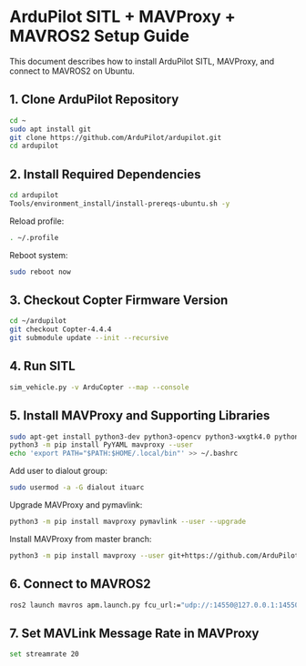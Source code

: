 # ArduPilot SITL + MAVProxy + MAVROS2 Setup Guide

This document describes how to install ArduPilot SITL, MAVProxy, and connect to MAVROS2 on Ubuntu.

## 1. Clone ArduPilot Repository

```bash
cd ~
sudo apt install git
git clone https://github.com/ArduPilot/ardupilot.git
cd ardupilot
```

## 2. Install Required Dependencies

```bash
cd ardupilot
Tools/environment_install/install-prereqs-ubuntu.sh -y
```

Reload profile:

```bash
. ~/.profile
```

Reboot system:

```bash
sudo reboot now
```

## 3. Checkout Copter Firmware Version

```bash
cd ~/ardupilot
git checkout Copter-4.4.4
git submodule update --init --recursive
```

## 4. Run SITL

```bash
sim_vehicle.py -v ArduCopter --map --console
```

## 5. Install MAVProxy and Supporting Libraries

```bash
sudo apt-get install python3-dev python3-opencv python3-wxgtk4.0 python3-pip python3-matplotlib python3-lxml python3-pygame
python3 -m pip install PyYAML mavproxy --user
echo 'export PATH="$PATH:$HOME/.local/bin"' >> ~/.bashrc
```

Add user to dialout group:

```bash
sudo usermod -a -G dialout ituarc
```

Upgrade MAVProxy and pymavlink:

```bash
python3 -m pip install mavproxy pymavlink --user --upgrade
```

Install MAVProxy from master branch:

```bash
python3 -m pip install mavproxy --user git+https://github.com/ArduPilot/mavproxy.git@master
```

## 6. Connect to MAVROS2

```bash
ros2 launch mavros apm.launch.py fcu_url:="udp://:14550@127.0.0.1:14550"
```

## 7. Set MAVLink Message Rate in MAVProxy

```bash
set streamrate 20
```

